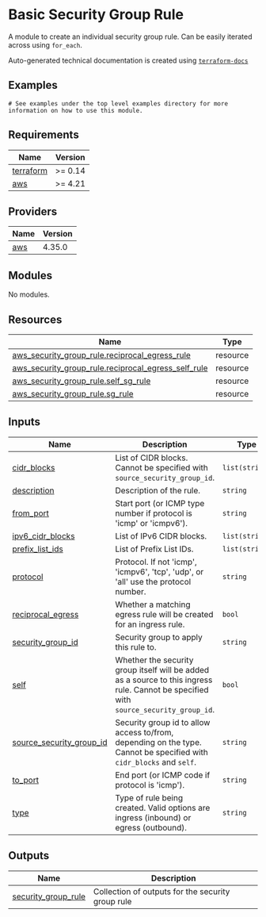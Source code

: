# Basic Security Group Rule

A module to create an individual security group rule. Can be easily iterated across using `for_each`.
<!-- BEGINNING OF PRE-COMMIT-TERRAFORM DOCS HOOK -->

Auto-generated technical documentation is created using [`terraform-docs`](https://terraform-docs.io/)

## Examples

```hcl
# See examples under the top level examples directory for more information on how to use this module.
```

## Requirements

| Name | Version |
|------|---------|
| <a name="requirement_terraform"></a> [terraform](#requirement\_terraform) | >= 0.14 |
| <a name="requirement_aws"></a> [aws](#requirement\_aws) | >= 4.21 |

## Providers

| Name | Version |
|------|---------|
| <a name="provider_aws"></a> [aws](#provider\_aws) | 4.35.0 |

## Modules

No modules.

## Resources

| Name | Type |
|------|------|
| [aws_security_group_rule.reciprocal_egress_rule](https://registry.terraform.io/providers/hashicorp/aws/latest/docs/resources/security_group_rule) | resource |
| [aws_security_group_rule.reciprocal_egress_self_rule](https://registry.terraform.io/providers/hashicorp/aws/latest/docs/resources/security_group_rule) | resource |
| [aws_security_group_rule.self_sg_rule](https://registry.terraform.io/providers/hashicorp/aws/latest/docs/resources/security_group_rule) | resource |
| [aws_security_group_rule.sg_rule](https://registry.terraform.io/providers/hashicorp/aws/latest/docs/resources/security_group_rule) | resource |

## Inputs

| Name | Description | Type | Default | Required |
|------|-------------|------|---------|:--------:|
| <a name="input_cidr_blocks"></a> [cidr\_blocks](#input\_cidr\_blocks) | List of CIDR blocks. Cannot be specified with `source_security_group_id`. | `list(string)` | `null` | no |
| <a name="input_description"></a> [description](#input\_description) | Description of the rule. | `string` | `null` | no |
| <a name="input_from_port"></a> [from\_port](#input\_from\_port) | Start port (or ICMP type number if protocol is 'icmp' or 'icmpv6'). | `string` | n/a | yes |
| <a name="input_ipv6_cidr_blocks"></a> [ipv6\_cidr\_blocks](#input\_ipv6\_cidr\_blocks) | List of IPv6 CIDR blocks. | `list(string)` | `null` | no |
| <a name="input_prefix_list_ids"></a> [prefix\_list\_ids](#input\_prefix\_list\_ids) | List of Prefix List IDs. | `list(string)` | `null` | no |
| <a name="input_protocol"></a> [protocol](#input\_protocol) | Protocol. If not 'icmp', 'icmpv6', 'tcp', 'udp', or 'all' use the protocol number. | `string` | n/a | yes |
| <a name="input_reciprocal_egress"></a> [reciprocal\_egress](#input\_reciprocal\_egress) | Whether a matching egress rule will be created for an ingress rule. | `bool` | `false` | no |
| <a name="input_security_group_id"></a> [security\_group\_id](#input\_security\_group\_id) | Security group to apply this rule to. | `string` | n/a | yes |
| <a name="input_self"></a> [self](#input\_self) | Whether the security group itself will be added as a source to this ingress rule. Cannot be specified with `source_security_group_id`. | `bool` | `false` | no |
| <a name="input_source_security_group_id"></a> [source\_security\_group\_id](#input\_source\_security\_group\_id) | Security group id to allow access to/from, depending on the type. Cannot be specified with `cidr_blocks` and `self`. | `string` | `null` | no |
| <a name="input_to_port"></a> [to\_port](#input\_to\_port) | End port (or ICMP code if protocol is 'icmp'). | `string` | n/a | yes |
| <a name="input_type"></a> [type](#input\_type) | Type of rule being created. Valid options are ingress (inbound) or egress (outbound). | `string` | n/a | yes |

## Outputs

| Name | Description |
|------|-------------|
| <a name="output_security_group_rule"></a> [security\_group\_rule](#output\_security\_group\_rule) | Collection of outputs for the security group rule |

<!-- END OF PRE-COMMIT-TERRAFORM DOCS HOOK -->
